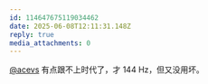 ```yaml
---
id: 114647675119034462
date: 2025-06-08T12:11:31.148Z
reply: true
media_attachments: 0
---
```


[@acevs](https://mastodon.social/@acevs) 有点跟不上时代了，才 144 Hz，但又没用坏。


